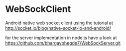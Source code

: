 # WebSockClient

Android native web socket client using the tutorial at http://socket.io/blog/native-socket-io-and-android/

for the server implementation in node js have a look at https://github.com/bhargavbhegde7/WebSockServer.git
